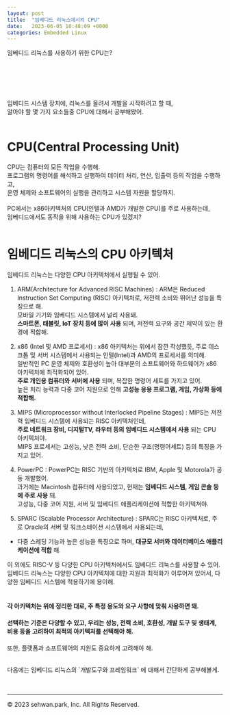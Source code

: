 ```yaml
---
layout: post
title:  "임베디드 리눅스에서의 CPU"
date:   2023-06-05 10:48:09 +0000
categories: Embedded Linux
---
```

임베디드 리눅스를 사용하기 위한 CPU는?<br>
# 　

임베디드 시스템 장치에, 리눅스를 올려서 개발을 시작하려고 할 때,<br>
알아야 할 몇 가지 요소들중 CPU에 대해서 공부해봤어.<br>
<br>

# CPU(Central Processing Unit)
CPU는 컴퓨터의 모든 작업을 수행해.<br>
프로그램의 명령어를 해석하고 실행하여 데이터 처리, 연산, 입출력 등의 작업을 수행하고,<br>
운영 체제와 소프트웨어의 실행을 관리하고 시스템 자원을 할당하지.<br>
<br>
PC에서는 x86아키텍처의 CPU(인텔과 AMD가 개발한 CPU)를 주로 사용하는데,<br>
임베디드에서도 동작을 위해 사용하는 CPU가 있겠지?<br>
<br>

# 임베디드 리눅스의 CPU 아키텍처
임베디드 리눅스는 다양한 CPU 아키텍처에서 실행될 수 있어.<br>

1. ARM(Architecture for Advanced RISC Machines)
  : ARM은 Reduced Instruction Set Computing (RISC) 아키텍처로, 저전력 소비와 뛰어난 성능을 특징으로 해.<br>
  모바일 기기와 임베디드 시스템에서 널리 사용돼.<br>
  **스마트폰, 태블릿, IoT 장치 등에 많이 사용** 되며, 저전력 요구와 공간 제약이 있는 환경에 적합해.<br>

2. x86 (Intel 및 AMD 프로세서)
  : x86 아키텍처는 위에서 잠깐 작성했듯, 주로 데스크톱 및 서버 시스템에서 사용되는 인텔(Intel)과 AMD의 프로세서를 의미해.<br>
  일반적인 PC 운영 체제와 호환성이 높아 대부분의 소프트웨어와 하드웨어가 x86 아키텍처에 최적화되어 있어.<br>
  **주로 개인용 컴퓨터와 서버에 사용** 되며, 복잡한 명령어 세트를 가지고 있어.<br>
  높은 처리 능력과 다중 코어 지원으로 인해 **고성능 응용 프로그램, 게임, 가상화 등에 적합해.**<br>

3. MIPS (Microprocessor without Interlocked Pipeline Stages)
  : MIPS는 저전력 임베디드 시스템에 사용되는 RISC 아키텍처인데,<br>
  **주로 네트워크 장비, 디지털TV, 라우터 등의 임베디드 시스템에서 사용** 되는 CPU 아키텍처야.<br>
  MIPS 프로세서는 고성능, 낮은 전력 소비, 단순한 구조(명령어세트) 등의 특징을 가지고 있어.<br>

4. PowerPC
  : PowerPC는 RISC 기반의 아키텍처로 IBM, Apple 및 Motorola가 공동 개발했어.<br>
  과거에는 Macintosh 컴퓨터에 사용되었고, 현재는 **임베디드 시스템, 게임 콘솔 등에 주로 사용** 돼.<br>
  고성능, 다중 코어 지원, 서버 및 임베디드 애플리케이션에 적합한 아키텍쳐야.<br>

5. SPARC (Scalable Processor Architecture)
  : SPARC는 RISC 아키텍처로, 주로 Oracle의 서버 및 워크스테이션 시스템에서 사용되는데,<br>
  * 다중 스레딩 기능과 높은 성능을 특징으로 하며, **대규모 서버와 데이터베이스 애플리케이션에 적합** 해.<br>

이 외에도 RISC-V 등 다양한 CPU 아키텍처에서도 임베디드 리눅스를 사용할 수 있어. <br>
임베디드 리눅스는 다양한 CPU 아키텍처에 대한 지원과 최적화가 이루어져 있어서, 다양한 임베디드 시스템에 적용하기에 용이해.<br>
<br>

#### 각 아키텍처는 위에 정리한 대로, 주 특정 용도와 요구 사항에 맞춰 사용하면 돼.<br>
#### 선택하는 기준은 다양할 수 있고, 우리는 성능, 전력 소비, 호환성, 개발 도구 및 생태계, 비용 등을 고려하여 최적의 아키텍처를 선택해야 해.<br>
또한, 플랫폼과 소프트웨어의 지원도 중요하게 고려해야 해.<br>

<br>
다음에는 임베디드 리눅스의 `개발도구와 프레임워크` 에 대해서 간단하게 공부해볼게.<br>
<br>
<br>

- - -
© 2023 sehwan.park, Inc. All Rights Reserved.




[jekyll-docs]: https://jekyllrb.com/docs/home
[jekyll-gh]:   https://github.com/jekyll/jekyll
[jekyll-talk]: https://talk.jekyllrb.com/
